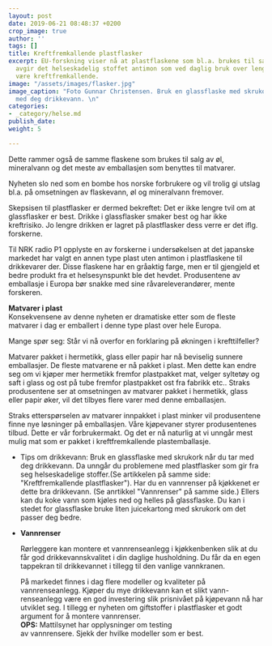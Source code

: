 ```yaml
---
layout: post
date: 2019-06-21 08:48:37 +0200
crop_image: true
author: ''
tags: []
title: Kreftfremkallende plastflasker
excerpt: EU-forskning viser nå at plastflaskene som bl.a. brukes til salg av drikkevann
  avgir det helseskadelig stoffet antimon som ved daglig bruk over lengre tid kan
  være kreftfremkallende.
image: "/assets/images/flasker.jpg"
image_caption: "Foto Gunnar Christensen. Bruk en glassflaske med skrukork når du tar
  med deg drikkevann. \n"
categories:
- _category/helse.md
publish_date: 
weight: 5

---
```

Dette rammer også de samme flaskene som brukes til salg av øl, mineralvann og det meste av emballasjen som benyttes til matvarer.

Nyheten slo ned som en bombe hos norske forbrukere og vil trolig gi utslag bl.a. på omsetningen av flaskevann, øl og mineralvann fremover.

Skepsisen til plastflasker er dermed bekreftet: Det er ikke lengre tvil om at glassflasker er best. Drikke i glassflasker smaker best og har ikke kreftrisiko. Jo lengre drikken er lagret på plastflasker dess verre er det iflg. forskerne.

Til NRK radio P1 opplyste en av forskerne i undersøkelsen at det japanske markedet har valgt en annen type plast uten antimon i plastflaskene til drikkevarer der. Disse flaskene har en gråaktig farge, men er til gjengjeld et bedre produkt fra et helsesynspunkt ble det hevdet. Produsentene av emballasje i Europa bør snakke med sine råvareleverandører, mente forskeren.

**Matvarer i plast**  
Konsekvensene av denne nyheten er dramatiske etter som de fleste matvarer i dag er emballert i denne type plast over hele Europa.

Mange spør seg: Står vi nå overfor en forklaring på økningen i krefttilfeller?

Matvarer pakket i hermetikk, glass eller papir har nå beviselig sunnere emballasjer. De fleste matvarene er nå pakket i plast. Men dette kan endre seg om vi kjøper mer hermetikk fremfor plastpakket mat, velger syltetøy og saft i glass og ost på tube fremfor plastpakket ost fra fabrikk etc.. Straks produsentene ser at omsetningen av matvarer pakket i hermetikk, glass eller papir øker, vil det tilbyes flere varer med denne emballasjen.

Straks etterspørselen av matvarer innpakket i plast minker vil produsentene finne nye løsninger på emballasjen. Våre kjøpevaner styrer produsentenes tilbud. Dette er vår forbrukermakt. Og det er nå naturlig at vi unngår mest mulig mat som er pakket i kreftfremkallende plastemballasje.

* Tips om drikkevann: Bruk en glassflaske med skrukork når du tar med deg drikkevann. Da unngår du problemene med plastflasker som gir fra seg helseskadelige stoffer.(Se artikkelen på samme side: "Kreftfremkallende plastflasker"). Har du en vannrenser på kjøkkenet er dette bra drikkevann. (Se anrtikkel "Vannrenser" på samme side.) Ellers kan du koke vann som kjøles ned og helles på glassflaske. Du kan i stedet for glassflaske bruke liten juicekartong med skrukork om det passer deg bedre.  
* **Vannrenser**

  Rørleggere kan montere et vannrenseanlegg i kjøkkenbenken slik at du får god drikkevannskvalitet i din daglige husholdning. Du får da en egen tappekran til drikkevannet i tillegg til den vanlige vannkranen.

  På markedet finnes i dag flere modeller og kvaliteter på vannrenseanlegg. Kjøper du mye drikkevann kan et slikt vann-renseanlegg være en god investering slik prisnivået på kjøpevann nå har utviklet seg. I tillegg er nyheten om giftstoffer i plastflasker et godt argument for å montere vannrenser.  
  **OPS:** Mattilsynet har opplysninger om testing  
  av vannrensere. Sjekk der hvilke modeller som er best.